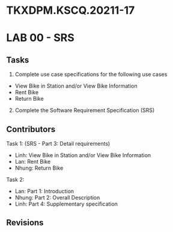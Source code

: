 # TKXDPM.KSCQ.20211-17
 # LAB 00 - SRS
 
 ## Tasks
 1. Complete	 use	 case	 specifications	 for	 the	 following	 use	 cases
* View	Bike	in	Station	and/or	View	Bike	Information
* Rent	Bike
* Return	Bike
2. Complete	the	Software	Requirement	Specification	(SRS)	

## Contributors
Task 1: (SRS - Part 3: Detail requirements)
* Linh: View	Bike	in	Station	and/or	View	Bike	Information
* Lan: Rent	Bike
* Nhung: Return	Bike

Task 2: 
* Lan: Part 1: Introduction
* Nhung: Part 2: Overall Description
* Linh: Part 4: Supplementary specification

## Revisions
